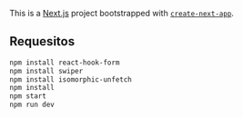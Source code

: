 This is a [Next.js](https://nextjs.org/) project bootstrapped with [`create-next-app`](https://github.com/vercel/next.js/tree/canary/packages/create-next-app).

## Requesitos

```bash
npm install react-hook-form
npm install swiper
npm install isomorphic-unfetch
npm install
npm start
npm run dev
